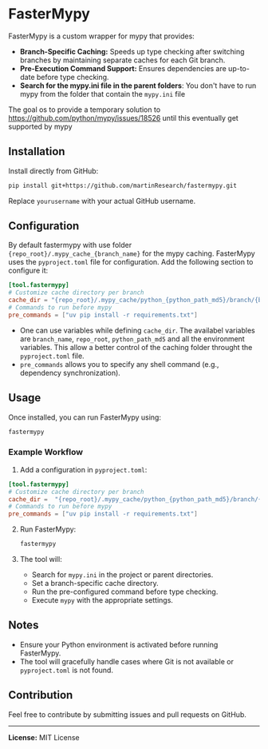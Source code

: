 # FasterMypy

FasterMypy is a custom wrapper for mypy that provides:

- **Branch-Specific Caching:** Speeds up type checking after switching branches by maintaining separate caches for each Git branch.
- **Pre-Execution Command Support:** Ensures dependencies are up-to-date before type checking.
- **Search for the mypy.ini file in the parent folders**: You don't have to run mypy from the folder that contain the `mypy.ini` file

The goal os to provide a temporary solution to https://github.com/python/mypy/issues/18526 until this eventually get supported by mypy

## Installation

Install directly from GitHub:

```bash
pip install git+https://github.com/martinResearch/fastermypy.git
```

Replace `yourusername` with your actual GitHub username.

## Configuration

By default fastermypy with use folder  `{repo_root}/.mypy_cache_{branch_name}` for the mypy caching. 
FasterMypy uses the `pyproject.toml` file for configuration. Add the following section to configure it:

```toml
[tool.fastermypy]
# Customize cache directory per branch
cache_dir = "{repo_root}/.mypy_cache/python_{python_path_md5}/branch/{branch_name}"
# Commands to run before mypy
pre_commands = ["uv pip install -r requirements.txt"]  
```

- One can use variables while defining `cache_dir`. The availabel variables are `branch_name`, `repo_root`, `python_path_md5` and all the environment variables. This allow a better control of the caching folder throught the `pyproject.toml` file.
- `pre_commands` allows you to specify any shell command (e.g., dependency synchronization).

## Usage

Once installed, you can run FasterMypy using:

```bash
fastermypy
```

### Example Workflow

1. Add a configuration in `pyproject.toml`:

```toml
[tool.fastermypy]
# Customize cache directory per branch
cache_dir =  "{repo_root}/.mypy_cache/python_{python_path_md5}/branch/{branch_name}" 
# Commands to run before mypy
pre_commands = ["uv pip install -r requirements.txt"]  
```

2. Run FasterMypy:

   ```bash
   fastermypy
   ```

3. The tool will:
   - Search for `mypy.ini` in the project or parent directories.
   - Set a branch-specific cache directory.
   - Run the pre-configured command before type checking.
   - Execute `mypy` with the appropriate settings.

## Notes

- Ensure your Python environment is activated before running FasterMypy.
- The tool will gracefully handle cases where Git is not available or `pyproject.toml` is not found.

## Contribution

Feel free to contribute by submitting issues and pull requests on GitHub.

---

**License:** MIT License
